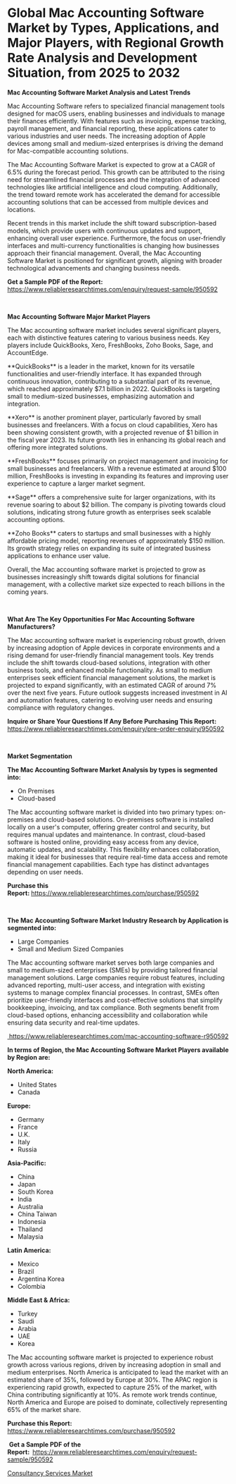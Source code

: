 <p><h1>Global Mac Accounting Software Market by Types, Applications, and Major Players, with Regional Growth Rate Analysis and Development Situation, from 2025 to 2032</h1></p><p><strong>Mac Accounting Software Market Analysis and Latest Trends</strong></p>
<p><p>Mac Accounting Software refers to specialized financial management tools designed for macOS users, enabling businesses and individuals to manage their finances efficiently. With features such as invoicing, expense tracking, payroll management, and financial reporting, these applications cater to various industries and user needs. The increasing adoption of Apple devices among small and medium-sized enterprises is driving the demand for Mac-compatible accounting solutions.</p><p>The Mac Accounting Software Market is expected to grow at a CAGR of 6.5% during the forecast period. This growth can be attributed to the rising need for streamlined financial processes and the integration of advanced technologies like artificial intelligence and cloud computing. Additionally, the trend toward remote work has accelerated the demand for accessible accounting solutions that can be accessed from multiple devices and locations.</p><p>Recent trends in this market include the shift toward subscription-based models, which provide users with continuous updates and support, enhancing overall user experience. Furthermore, the focus on user-friendly interfaces and multi-currency functionalities is changing how businesses approach their financial management. Overall, the Mac Accounting Software Market is positioned for significant growth, aligning with broader technological advancements and changing business needs.</p></p>
<p><strong>Get a Sample PDF of the Report:&nbsp;</strong> <a href="https://www.reliableresearchtimes.com/enquiry/request-sample/950592?utm_campaign=3212&utm_medium=2&utm_source=Github&utm_content=ia&utm_term=06032025&utm_id=mac-accounting-software">https://www.reliableresearchtimes.com/enquiry/request-sample/950592</a></p>
<p>&nbsp;</p>
<p><strong>Mac Accounting Software Major Market Players</strong></p>
<p><p>The Mac accounting software market includes several significant players, each with distinctive features catering to various business needs. Key players include QuickBooks, Xero, FreshBooks, Zoho Books, Sage, and AccountEdge. </p><p>**QuickBooks** is a leader in the market, known for its versatile functionalities and user-friendly interface. It has expanded through continuous innovation, contributing to a substantial part of its revenue, which reached approximately $7.1 billion in 2022. QuickBooks is targeting small to medium-sized businesses, emphasizing automation and integration.</p><p>**Xero** is another prominent player, particularly favored by small businesses and freelancers. With a focus on cloud capabilities, Xero has been showing consistent growth, with a projected revenue of $1 billion in the fiscal year 2023. Its future growth lies in enhancing its global reach and offering more integrated solutions.</p><p>**FreshBooks** focuses primarily on project management and invoicing for small businesses and freelancers. With a revenue estimated at around $100 million, FreshBooks is investing in expanding its features and improving user experience to capture a larger market segment.</p><p>**Sage** offers a comprehensive suite for larger organizations, with its revenue soaring to about $2 billion. The company is pivoting towards cloud solutions, indicating strong future growth as enterprises seek scalable accounting options.</p><p>**Zoho Books** caters to startups and small businesses with a highly affordable pricing model, reporting revenues of approximately $150 million. Its growth strategy relies on expanding its suite of integrated business applications to enhance user value.</p><p>Overall, the Mac accounting software market is projected to grow as businesses increasingly shift towards digital solutions for financial management, with a collective market size expected to reach billions in the coming years.</p></p>
<p>&nbsp;</p>
<p><strong>What Are The Key Opportunities For Mac Accounting Software Manufacturers?</strong></p>
<p><p>The Mac accounting software market is experiencing robust growth, driven by increasing adoption of Apple devices in corporate environments and a rising demand for user-friendly financial management tools. Key trends include the shift towards cloud-based solutions, integration with other business tools, and enhanced mobile functionality. As small to medium enterprises seek efficient financial management solutions, the market is projected to expand significantly, with an estimated CAGR of around 7% over the next five years. Future outlook suggests increased investment in AI and automation features, catering to evolving user needs and ensuring compliance with regulatory changes.</p></p>
<p><strong>Inquire or Share Your Questions If Any Before Purchasing This Report:</strong> <a href="https://www.reliableresearchtimes.com/enquiry/pre-order-enquiry/950592?utm_campaign=3212&utm_medium=2&utm_source=Github&utm_content=ia&utm_term=06032025&utm_id=mac-accounting-software">https://www.reliableresearchtimes.com/enquiry/pre-order-enquiry/950592</a></p>
<p>&nbsp;</p>
<p><strong>Market Segmentation</strong></p>
<p><strong>The Mac Accounting Software Market Analysis by types is segmented into:</strong></p>
<p><ul><li>On Premises</li><li>Cloud-based</li></ul></p>
<p><p>The Mac accounting software market is divided into two primary types: on-premises and cloud-based solutions. On-premises software is installed locally on a user's computer, offering greater control and security, but requires manual updates and maintenance. In contrast, cloud-based software is hosted online, providing easy access from any device, automatic updates, and scalability. This flexibility enhances collaboration, making it ideal for businesses that require real-time data access and remote financial management capabilities. Each type has distinct advantages depending on user needs.</p></p>
<p><strong>Purchase this Report:&nbsp;</strong><a href="https://www.reliableresearchtimes.com/purchase/950592?utm_campaign=3212&utm_medium=2&utm_source=Github&utm_content=ia&utm_term=06032025&utm_id=mac-accounting-software">https://www.reliableresearchtimes.com/purchase/950592</a></p>
<p>&nbsp;</p>
<p><strong>The Mac Accounting Software Market Industry Research by Application is segmented into:</strong></p>
<p><ul><li>Large Companies</li><li>Small and Medium Sized Companies</li></ul></p>
<p><p>The Mac accounting software market serves both large companies and small to medium-sized enterprises (SMEs) by providing tailored financial management solutions. Large companies require robust features, including advanced reporting, multi-user access, and integration with existing systems to manage complex financial processes. In contrast, SMEs often prioritize user-friendly interfaces and cost-effective solutions that simplify bookkeeping, invoicing, and tax compliance. Both segments benefit from cloud-based options, enhancing accessibility and collaboration while ensuring data security and real-time updates.</p></p>
<p><a href="https://www.reliableresearchtimes.com/mac-accounting-software-r950592?utm_campaign=3212&utm_medium=2&utm_source=Github&utm_content=ia&utm_term=06032025&utm_id=mac-accounting-software">&nbsp;https://www.reliableresearchtimes.com/mac-accounting-software-r950592</a></p>
<p><strong>In terms of Region, the Mac Accounting Software Market Players available by Region are:</strong></p>
<p>
    <p> <strong> North America: </strong>
        <ul>
            <li>United States</li>
            <li>Canada</li>
        </ul>
        </p> 
    <p> <strong> Europe: </strong>
        <ul>
            <li>Germany</li>
            <li>France</li>
            <li>U.K.</li>
            <li>Italy</li>
            <li>Russia</li>
        </ul>
        </p> 
    <p> <strong> Asia-Pacific: </strong>
        <ul>
            <li>China</li>
            <li>Japan</li>
            <li>South Korea</li>
            <li>India</li>
            <li>Australia</li>
            <li>China Taiwan</li>
            <li>Indonesia</li>
            <li>Thailand</li>
            <li>Malaysia</li>
        </ul>
        </p> 
    <p> <strong> Latin America: </strong>
        <ul>
            <li>Mexico</li>
            <li>Brazil</li>
            <li>Argentina Korea</li>
            <li>Colombia</li>
        </ul>
        </p> 
    <p> <strong> Middle East & Africa: </strong>
        <ul>
            <li>Turkey</li>
            <li>Saudi</li>
            <li>Arabia</li>
            <li>UAE</li>
            <li>Korea</li>
        </ul>
    </p>
    </p>
<p><p>The Mac accounting software market is projected to experience robust growth across various regions, driven by increasing adoption in small and medium enterprises. North America is anticipated to lead the market with an estimated share of 35%, followed by Europe at 30%. The APAC region is experiencing rapid growth, expected to capture 25% of the market, with China contributing significantly at 10%. As remote work trends continue, North America and Europe are poised to dominate, collectively representing 65% of the market share.</p></p>
<p><strong>Purchase this Report: </strong><a href="https://www.reliableresearchtimes.com/purchase/950592?utm_campaign=3212&utm_medium=2&utm_source=Github&utm_content=ia&utm_term=06032025&utm_id=mac-accounting-software">https://www.reliableresearchtimes.com/purchase/950592</a></p>
<p>&nbsp;<strong>Get a Sample PDF of the Report:&nbsp;&nbsp;</strong><a href="https://www.reliableresearchtimes.com/enquiry/request-sample/950592?utm_campaign=3212&utm_medium=2&utm_source=Github&utm_content=ia&utm_term=06032025&utm_id=mac-accounting-software">https://www.reliableresearchtimes.com/enquiry/request-sample/950592</a></p>
<p><strong></strong></p>
<p><p><a href="https://github.com/mohmodsiason/Market-Research-Report-List-1/blob/main/consultancy-services-market.md?utm_campaign=3212&utm_medium=2&utm_source=Github&utm_content=ia&utm_term=06032025&utm_id=mac-accounting-software">Consultancy Services Market</a></p></p>